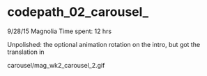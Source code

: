# codepath_02_carousel_

9/28/15 Magnolia
Time spent: 12 hrs

Unpolished: the optional animation rotation on the intro, but got the translation in

carousel/mag_wk2_carousel_2.gif

